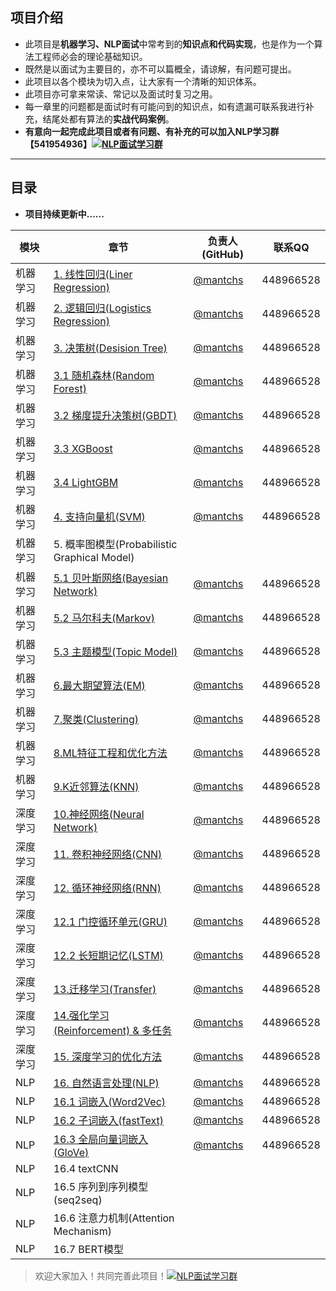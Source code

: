 ## 项目介绍

- 此项目是**机器学习、NLP面试**中常考到的**知识点和代码实现**，也是作为一个算法工程师必会的理论基础知识。
- 既然是以面试为主要目的，亦不可以篇概全，请谅解，有问题可提出。
- 此项目以各个模块为切入点，让大家有一个清晰的知识体系。
- 此项目亦可拿来常读、常记以及面试时复习之用。
- 每一章里的问题都是面试时有可能问到的知识点，如有遗漏可联系我进行补充，结尾处都有算法的**实战代码案例**。
- **有意向一起完成此项目或者有问题、有补充的可以加入NLP学习群【541954936】<a target="_blank" href="//shang.qq.com/wpa/qunwpa?idkey=863f915b9178560bd32ca07cd090a7d9e6f5f90fcff5667489697b1621cecdb3"><img border="0" src="http://pub.idqqimg.com/wpa/images/group.png" alt="NLP面试学习群" title="NLP面试学习群"></a>**

------



## 目录

- **项目持续更新中......**

| 模块     | 章节                                                         | 负责人(GitHub)                          | 联系QQ    |
| -------- | ------------------------------------------------------------ | --------------------------------------- | --------- |
| 机器学习 | [1. 线性回归(Liner Regression)](https://github.com/NLP-LOVE/ML-NLP/blob/master/Machine%20Learning/Liner%20Regression/1.Liner%20Regression.md) | [@mantchs](https://github.com/NLP-LOVE) | 448966528 |
| 机器学习 | [2. 逻辑回归(Logistics Regression)](https://github.com/NLP-LOVE/ML-NLP/blob/master/Machine%20Learning/2.Logistics%20Regression/2.Logistics%20Regression.md) | [@mantchs](https://github.com/NLP-LOVE) | 448966528 |
| 机器学习 | [3. 决策树(Desision Tree)](https://github.com/NLP-LOVE/ML-NLP/blob/master/Machine%20Learning/3.Desition%20Tree/Desition%20Tree.md) | [@mantchs](https://github.com/NLP-LOVE) | 448966528 |
| 机器学习 | [3.1 随机森林(Random Forest)](https://github.com/NLP-LOVE/ML-NLP/blob/master/Machine%20Learning/3.1%20Random%20Forest/3.1%20Random%20Forest.md) | [@mantchs](https://github.com/NLP-LOVE) | 448966528 |
| 机器学习 | [3.2 梯度提升决策树(GBDT)](https://github.com/NLP-LOVE/ML-NLP/blob/master/Machine%20Learning/3.2%20GBDT/3.2%20GBDT.md) | [@mantchs](https://github.com/NLP-LOVE) | 448966528 |
| 机器学习 | [3.3 XGBoost](https://github.com/NLP-LOVE/ML-NLP/blob/master/Machine%20Learning/3.3%20XGBoost/3.3%20XGBoost.md) | [@mantchs](https://github.com/NLP-LOVE) | 448966528 |
| 机器学习 | [3.4 LightGBM](https://github.com/NLP-LOVE/ML-NLP/blob/master/Machine%20Learning/3.4%20LightGBM/3.4%20LightGBM.md) | [@mantchs](https://github.com/NLP-LOVE) | 448966528 |
| 机器学习 | [4. 支持向量机(SVM)](https://github.com/NLP-LOVE/ML-NLP/blob/master/Machine%20Learning/4.%20SVM/4.%20SVM.md) | [@mantchs](https://github.com/NLP-LOVE) | 448966528 |
| 机器学习 | 5. 概率图模型(Probabilistic Graphical Model)                 |                                         |           |
| 机器学习 | [5.1 贝叶斯网络(Bayesian Network)](https://github.com/NLP-LOVE/ML-NLP/blob/master/Machine%20Learning/5.1%20Bayes%20Network/5.1%20Bayes%20Network.md) | [@mantchs](https://github.com/NLP-LOVE) | 448966528 |
| 机器学习 | [5.2 马尔科夫(Markov)](https://github.com/NLP-LOVE/ML-NLP/blob/master/Machine%20Learning/5.2%20Markov/5.2%20Markov.md) | [@mantchs](https://github.com/NLP-LOVE) | 448966528 |
| 机器学习 | [5.3 主题模型(Topic Model)](https://github.com/NLP-LOVE/ML-NLP/tree/master/Machine%20Learning/5.3%20Topic%20Model) | [@mantchs](https://github.com/NLP-LOVE) | 448966528 |
| 机器学习 | [6.最大期望算法(EM)](https://github.com/NLP-LOVE/ML-NLP/tree/master/Machine%20Learning/6.%20EM) | [@mantchs](https://github.com/NLP-LOVE) | 448966528 |
| 机器学习 | [7.聚类(Clustering)](https://github.com/NLP-LOVE/ML-NLP/tree/master/Machine%20Learning/7.%20Clustering) | [@mantchs](https://github.com/NLP-LOVE) | 448966528 |
| 机器学习 | [8.ML特征工程和优化方法](https://github.com/NLP-LOVE/ML-NLP/tree/master/Machine%20Learning/8.%20ML%E7%89%B9%E5%BE%81%E5%B7%A5%E7%A8%8B%E5%92%8C%E4%BC%98%E5%8C%96%E6%96%B9%E6%B3%95) | [@mantchs](https://github.com/NLP-LOVE) | 448966528 |
| 机器学习 | [9.K近邻算法(KNN)](https://github.com/NLP-LOVE/ML-NLP/tree/master/Machine%20Learning/9.%20KNN) | [@mantchs](https://github.com/NLP-LOVE) | 448966528 |
| 深度学习 | [10.神经网络(Neural Network)](https://github.com/NLP-LOVE/ML-NLP/tree/master/Deep%20Learning/10.%20Neural%20Network) | [@mantchs](https://github.com/NLP-LOVE) | 448966528 |
| 深度学习 | [11. 卷积神经网络(CNN)](https://github.com/NLP-LOVE/ML-NLP/tree/master/Deep%20Learning/11.%20CNN) | [@mantchs](https://github.com/NLP-LOVE) | 448966528 |
| 深度学习 | [12. 循环神经网络(RNN)](https://github.com/NLP-LOVE/ML-NLP/tree/master/Deep%20Learning/12.%20RNN) | [@mantchs](https://github.com/NLP-LOVE) | 448966528 |
| 深度学习 | [12.1 门控循环单元(GRU)](https://github.com/NLP-LOVE/ML-NLP/tree/master/Deep%20Learning/12.1%20GRU) | [@mantchs](https://github.com/NLP-LOVE) | 448966528 |
| 深度学习 | [12.2 长短期记忆(LSTM)](https://github.com/NLP-LOVE/ML-NLP/tree/master/Deep%20Learning/12.2%20LSTM) | [@mantchs](https://github.com/NLP-LOVE) | 448966528 |
| 深度学习 | [13.迁移学习(Transfer)](https://github.com/NLP-LOVE/ML-NLP/tree/master/Deep%20Learning/13.%20Transfer%20Learning) | [@mantchs](https://github.com/NLP-LOVE) | 448966528 |
| 深度学习 | [14.强化学习(Reinforcement) & 多任务](https://github.com/NLP-LOVE/ML-NLP/tree/master/Deep%20Learning/14.%20Reinforcement%20Learning) | [@mantchs](https://github.com/NLP-LOVE) | 448966528 |
| 深度学习 | [15. 深度学习的优化方法](https://github.com/NLP-LOVE/ML-NLP/tree/master/Deep%20Learning/15.%20DL%20Optimizer) | [@mantchs](https://github.com/NLP-LOVE) | 448966528 |
| NLP      | [16. 自然语言处理(NLP)](https://github.com/NLP-LOVE/ML-NLP/tree/master/NLP/16.%20NLP) | [@mantchs](https://github.com/NLP-LOVE) | 448966528 |
| NLP      | [16.1 词嵌入(Word2Vec)](https://github.com/NLP-LOVE/ML-NLP/tree/master/NLP/16.1%20Word%20Embedding) | [@mantchs](https://github.com/NLP-LOVE) | 448966528 |
| NLP      | [16.2 子词嵌入(fastText)](https://github.com/NLP-LOVE/ML-NLP/tree/master/NLP/16.2%20fastText) | [@mantchs](https://github.com/NLP-LOVE) | 448966528 |
| NLP      | [16.3 全局向量词嵌入(GloVe)](https://github.com/NLP-LOVE/ML-NLP/tree/master/NLP/16.3%20GloVe) | [@mantchs](https://github.com/NLP-LOVE) | 448966528 |
| NLP      | 16.4 textCNN                                                 |                                         |           |
| NLP      | 16.5 序列到序列模型(seq2seq)                                 |                                         |           |
| NLP      | 16.6 注意力机制(Attention Mechanism)                         |                                         |           |
| NLP      | 16.7 BERT模型                                                |                                         |           |



> 欢迎大家加入！共同完善此项目！<a target="_blank" href="//shang.qq.com/wpa/qunwpa?idkey=863f915b9178560bd32ca07cd090a7d9e6f5f90fcff5667489697b1621cecdb3"><img border="0" src="http://pub.idqqimg.com/wpa/images/group.png" alt="NLP面试学习群" title="NLP面试学习群"></a>
